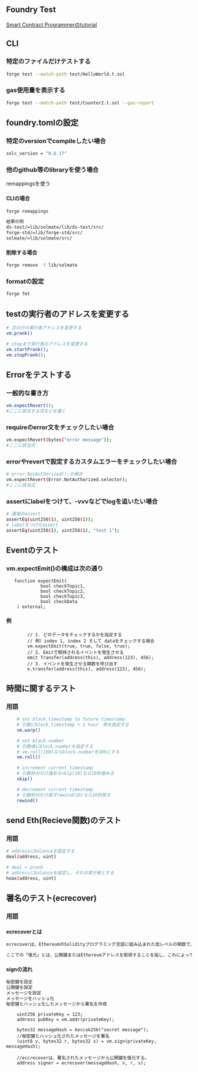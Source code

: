 ## Foundry Test
[Smart Contract Programmerのtutorial](https://www.youtube.com/watch?v=tgs5q-GJmg4&list=PLO5VPQH6OWdUrKEWPF07CSuVm3T99DQki)

## CLI
### 特定のファイルだけテストする
```bash
forge test --match-path test/HelloWorld.t.sol
```

### gas使用量を表示する
```bash
forge test --match-path test/Counter2.t.sol --gas-report
```


## foundry.tomlの設定
### 特定のversionでcompileしたい場合
```bash
solc_version = "0.8.17"
```

### 他のgithub等のlibraryを使う場合
remappingsを使う

#### CLIの場合
```bash
forge remappings
```
```bash
結果の例
ds-test/=lib/solmate/lib/ds-test/src/
forge-std/=lib/forge-std/src/
solmate/=lib/solmate/src/
```

#### 削除する場合
```bash
forge remove -f lib/solmate
```


### formatの設定
```bash
forge fmt
```

## testの実行者のアドレスを変更する
```bash
# 次の行の実行者アドレスを変更する
vm.prank()

# stopまで実行者のアドレスを変更する
vm.startPrank();
vm.stopPrank();
```

## Errorをテストする
### 一般的な書き方
```bash
vm.expectRevert();
#ここに該当する式などを書く
``` 

### requireのerror文をチェックしたい場合
```bash
vm.expectRevert(bytes("error message"));
#ここに該当式
```
### errorやrevertで設定するカスタムエラーをチェックしたい場合
```bash
# error NotAuthorized();の場合
vm.expectRevert(Error.NotAuthorized.selector);
#ここに該当式
```
### assertにlabelをつけて、-vvvなどでlogを追いたい場合
```bash
# 通常のassert
assertEq(uint256(1), uint256(1));
# labelをつけたassert
assertEq(uint256(1), uint256(1), "test 1");
```

## Eventのテスト

### vm.expectEmit()の構成は次の通り
```solidity
   function expectEmit(
             bool checkTopic1,
             bool checkTopic2,
             bool checkTopic3,
             bool checkData
    ) external;
```
#### 例
```solidity
        // 1. どのデータをチェックするかを指定する
        // 例）index 1, index 2 そして dataをチェックする場合
        vm.expectEmit(true, true, false, true);
        // 2. Emitで期待されるイベントを発生させる
        emit Transfer(address(this), address(123), 456);
        // 3. イベントを発生させる関数を呼び出す
        e.transfer(address(this), address(123), 456);
```

## 時間に関するテスト

### 用語
```bash
    # set block.timestamp to future timestamp
    # 引数にblock.timestamp + 1 hour　等を指定する
    vm.warp()

    # set block.number
    # 引数値にblock.numberを指定する
    # vm.roll(100)ならblock.numberを100にする
    vm.roll()

    # increment current timestamp
    # 引数秒分だけ進めるskip(10)なら10秒進める
    skip()

    # decrement current timestamp
    # 引数秒分だけ戻すrewind(10)なら10秒戻す
    rewind()
```

## send Eth(Recieve関数)のテスト
### 用語
```bash
# addressにbalanceを設定する
deal(address, uint)

# deal + prank
# addressにbalanceを設定し、それの実行者とする
hoax(address, uint)

```

## 署名のテスト(ecrecover)
### 用語
#### ecrecoverとは
```bash
ecrecoverは、EthereumのSolidityプログラミング言語に組み込まれた低レベルの関数で、楕円曲線デジタル署名アルゴリズム（ECDSA）を利用して署名から公開鍵を復元するのに使用されます。これは、特定のデータが特定のアドレス/個人によって署名されたことを検証する際に、非常に重要な機能です。

ここでの「復元」とは、公開鍵またはEthereumアドレスを取得することを指し、これによってその署名が特定のアカウントにリンクされたものであることを確認できます。
```

#### signの流れ
```bash
秘密鍵を設定
公開鍵を設定
メッセージを設定
メッセージをハッシュ化
秘密鍵とハッシュ化したメッセージから署名を作成
```

```solidity
    uint256 privateKey = 123;
    address pubKey = vm.addr(privateKey);

    bytes32 messageHash = keccak256("secret message");
    //秘密鍵とハッシュ化されたメッセージを署名
    (uint8 v, bytes32 r, bytes32 s) = vm.sign(privateKey, messageHash);
    
    //eccrecoverは、署名されたメッセージから公開鍵を復元する。
    address signer = ecrecover(messageHash, v, r, s);
```




